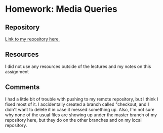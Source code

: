 # Homework: Media Queries

## Repository
[Link to my repository here.](https://github.com/kescobar10/hw_mq_escobar_kenia/)

## Resources
I did not use any resources outside of the lectures and my notes on this assignment

## Comments
I had a little bit of trouble with pushing to my remote repository, but I think I fixed most of it. I accidentally created a branch called "checkout, and I didn't want to delete it in case it messed something up. Also, I'm not sure why none of the usual files are showing up under the master branch of my repository here, but they do on the other branches and on my local repository.
